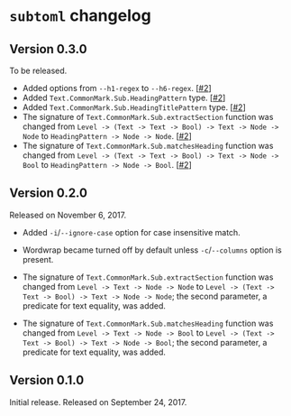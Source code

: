 `subtoml` changelog
===================

Version 0.3.0
-------------

To be released.

 -  Added options from `--h1-regex` to `--h6-regex`.  [[#2]]
 -  Added `Text.CommonMark.Sub.HeadingPattern` type.  [[#2]]
 -  Added `Text.CommonMark.Sub.HeadingTitlePattern` type.  [[#2]]
 -  The signature of `Text.CommonMark.Sub.extractSection` function was changed
    from `Level -> (Text -> Text -> Bool) -> Text -> Node -> Node` to
    `HeadingPattern -> Node -> Node`.  [[#2]]
 -  The signature of `Text.CommonMark.Sub.matchesHeading` function was changed
    from `Level -> (Text -> Text -> Bool) -> Text -> Node -> Bool` to
    `HeadingPattern -> Node -> Bool`.  [[#2]]

[#2]: https://github.com/dahlia/submark/issues/2


Version 0.2.0
-------------

Released on November 6, 2017.

 -  Added `-i`/`--ignore-case` option for case insensitive match.

 -  Wordwrap became turned off by default unless `-c`/`--columns` option is
    present.

 -  The signature of `Text.CommonMark.Sub.extractSection` function was changed
    from `Level -> Text -> Node -> Node` to
    `Level -> (Text -> Text -> Bool) -> Text -> Node -> Node`; the second
    parameter, a predicate for text equality, was added.

 -  The signature of `Text.CommonMark.Sub.matchesHeading` function was changed
    from `Level -> Text -> Node -> Bool` to
    `Level -> (Text -> Text -> Bool) -> Text -> Node -> Bool`; the second
    parameter, a predicate for text equality, was added.


Version 0.1.0
--------------

Initial release.  Released on September 24, 2017.
